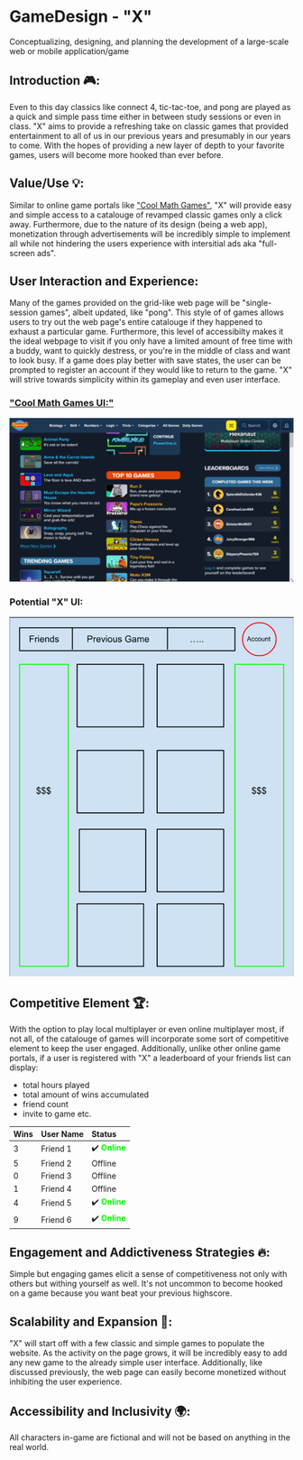 # GameDesign - "X"

Conceptualizing, designing, and planning the development of a large-scale web or mobile application/game

## Introduction 🎮:

Even to this day classics like connect 4, tic-tac-toe, and pong are played as a quick and simple pass time either in between study sessions or even in class. "X" aims to provide a refreshing take on classic games that provided entertainment to all of us in our previous years and presumably in our years to come. With the hopes of providing a new layer of depth to your favorite games, users will become more hooked than ever before.

## Value/Use 💡:

Similar to online game portals like ["Cool Math Games"](https://www.coolmathgames.com), "X" will provide easy and simple access to a catalouge of revamped classic games only a click away. Furthermore, due to the nature of its design (being a web app), monetization through advertisements will be incredibly simple to implement all while not hindering the users experience with intersitial ads aka "full-screen ads".

## User Interaction and Experience:

Many of the games provided on the grid-like web page will be "single-session games", albeit updated, like "pong". This style of of games allows users to try out the web page's entire catalouge if they happened to exhaust a particular game. Furthermore, this level of accessibilty makes it the ideal webpage to visit if you only have a limited amount of free time with a buddy, want to quickly destress, or you're in the middle of class and want to look busy. If a game does play better with save states, the user can be prompted to register an account if they would like to return to the game. "X" will strive towards simplicity within its gameplay and even user interface.

###                            ["Cool Math Games UI:"](https://www.coolmathgames.com)
![CoolMaths UI](images/coolmathgames.png)
###                                              Potential "X" UI:
![Template "X" UI](images/template.png)
## Competitive Element 🏆:

With the option to play local multiplayer or even online multiplayer most, if not all, of the catalouge of games will incorporate some sort of competitive element to keep the user engaged. Additionally, unlike other online game portals, if a user is registered with "X" a leaderboard of your friends list can display:

- total hours played
- total amount of wins accumulated
- friend count
- invite to game etc.

| Wins | User Name           | Status     |
|------|:--------------------|:-----------|
| 3    | Friend 1            | ✔️ **<span style="color: #00FF00;">Online</span>** |
| 5    | Friend 2            | Offline    |
| 0    | Friend 3            | Offline    |
| 1    | Friend 4            | Offline    |
| 4    | Friend 5            | ✔️ **<span style="color:  #00FF00;">Online</span>** |
| 9    | Friend 6            | ✔️ **<span style="color:  #00FF00;">Online</span>** |


## Engagement and Addictiveness Strategies 🔥:

Simple but engaging games elicit a sense of competitiveness not only with others but withing yourself as well. It's not uncommon to become hooked on a game because you want beat your previous highscore.

## Scalability and Expansion 🌱:

"X" will start off with a few classic and simple games to populate the website. As the activity on the page grows, it will be incredibly easy to add any new game to the already simple user interface. Additionally, like discussed previously, the web page can easily become monetized without inhibiting the user experience.

## Accessibility and Inclusivity 🌍:

All characters in-game are fictional and will not be based on anything in the real world.
